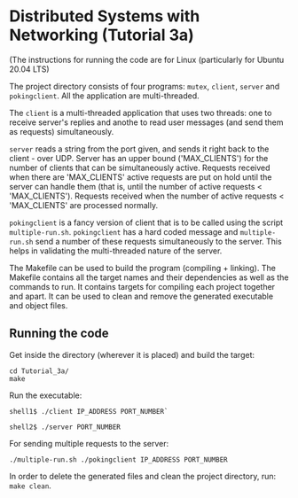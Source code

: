 # Distributed Systems with Networking (Tutorial 3a)

(The instructions for running the code are for Linux (particularly for Ubuntu 20.04 LTS)

The project directory consists of four programs: `mutex`, `client`, `server` and `pokingclient`. All the application are multi-threaded.

The `client` is a multi-threaded application that uses two threads: one to receive server's replies and anothe to read user messages (and send them as requests) simultaneously.

`server` reads a string from the port given, and sends it right back to the client - over UDP. Server has an upper bound ('MAX_CLIENTS') for the number of clients that can be simultaneously active. Requests received when there are 'MAX_CLIENTS' active requests are put on hold until the server can handle them (that is, until the number of active requests < 'MAX_CLIENTS'). Requests received when the number of active requests < 'MAX_CLIENTS' are processed normally.

`pokingclient` is a fancy version of client that is to be called using the script `multiple-run.sh`. `pokingclient` has a hard coded message and `multiple-run.sh` send a number of these requests simultaneously to the server. This helps in validating the multi-threaded nature of the server.

The Makefile can be used to build the program (compiling + linking). The Makefile contains all the target names and their dependencies as well as the commands to run. It contains targets for compiling each project together and apart. It can be used to clean and remove the generated executable and object files.

## Running the code

Get inside the directory (wherever it is placed) and build the target:
```shell
cd Tutorial_3a/
make
```

Run the executable:

```shell
shell1$ ./client IP_ADDRESS PORT_NUMBER`

shell2$ ./server PORT_NUMBER
```
For sending multiple requests to the server:

`./multiple-run.sh ./pokingclient IP_ADDRESS PORT_NUMBER`


In order to delete the generated files and clean the project directory, run: `make clean`.
